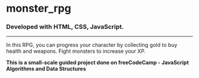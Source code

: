 # monster_rpg
### Developed with HTML, CSS, JavaScript.  
<hr>

In this RPG, you can progress your character by collecting gold to buy health and weapons. Fight monsters to increase your XP.

**This is a small-scale guided project done on freeCodeCamp - JavaScript Algorithms and Data Structures**

